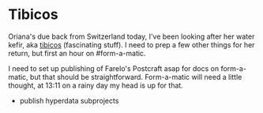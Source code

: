 # Tibicos

Oriana's due back from Switzerland today, I've been looking after her water kefir, aka [tibicos](https://en.wikipedia.org/wiki/Tibicos) (fascinating stuff). I need to prep a few other things for her return, but first an hour on #form-a-matic.

I need to set up publishing of Farelo's Postcraft asap for docs on form-a-matic, but that should be straightforward. Form-a-matic will need a little thought, at 13:11 on a rainy day my head is up for that.

* publish hyperdata subprojects

